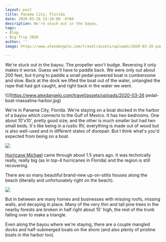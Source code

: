 ```yaml
---
layout: post
title: Panama City, Florida
date: 2020-03-26 15:26:00 -0700
description: We're stuck out in the bayou.
tags:
- Blog
- Big Trip 2020
author: ''
image: https://www.alexdangelo.com/travel/assets/uploads/2020-03-26-panama-city-florida-boat-trawler.jpg

---
```

We're stuck out in the bayou. The propeller won't budge. Reversing it only makes it worse. Guess we'll have to paddle back. We were only out about 200 feet, but trying to paddle a small pedal-powered boat is cumbersome and slow. Back at the dock we lifted the boat out of the water, untangled the rope that had got caught, and right back in the water we went.

![](https://www.alexdangelo.com/travel/assets/uploads/2020-03-26 pedal-boat-massalina-harbor.jpg)

We're in Panama City, Florida. We're staying on a boat docked in the harbor of a bayou which connects to the Gulf of Mexico. It has two bedrooms. One about 10'x10', pretty good size, and the other is much smaller but had two small beds. It's like being in a rustic RV, everything is made out of wood but is also well-used and in different states of disrepair. But I think what's you'd expected from being on a boat.

![](https://www.alexdangelo.com/travel/assets/uploads/2020-03-26-panama-city-florida-boat-stateroom.jpg)

[Hurricane Michael](https://en.wikipedia.org/wiki/Hurricane_Michael) came through about 1.5 years ago. It was technically really, really big (as in top-4 hurricanes in Florida) and the region is still recovering.

There are so many beautiful brand-new up-on-stilts houses along the beach (literally and unfortunately right on the beach).

![](https://www.alexdangelo.com/travel/assets/uploads/2020-03-26-florida-beach-house.jpg)

But in between are many homes and businesses with missing roofs, missing walls, and decaying in place. Many of the very thin and tall pine trees in the nearby forests are broken in half right about 15' high, the rest of the trunk falling over to make a triangle.

Even along the bayou where we're staying, there are a couple mangled docks and half-submerged boats on the shore (and also plenty of pristine boats in the harbor too).